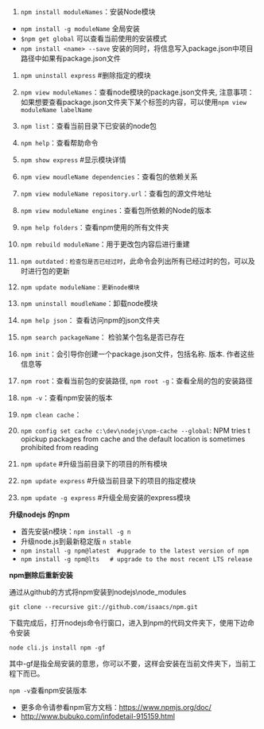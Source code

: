 1. `npm install moduleNames`：安装Node模块

- `npm install -g moduleName` 全局安装
- `$npm get global` 可以查看当前使用的安装模式
- `npm install <name> --save` 安装的同时，将信息写入package.json中项目路径中如果有package.json文件
1. `npm uninstall express`  #删除指定的模块

2. `npm view moduleNames`：查看node模块的package.json文件夹, 注意事项：如果想要查看package.json文件夹下某个标签的内容，可以使用`npm view moduleName labelName`
3. `npm list`：查看当前目录下已安装的node包
4. `npm help`：查看帮助命令
5. `npm show express`     #显示模块详情
5. `npm view moudleName dependencies`：查看包的依赖关系
6. `npm view moduleName repository.url`：查看包的源文件地址
7. `npm view moduleName engines`：查看包所依赖的Node的版本
8. `npm help folders`：查看npm使用的所有文件夹
9. `npm rebuild moduleName`：用于更改包内容后进行重建
10. `npm outdated：检查包是否已经过时`，此命令会列出所有已经过时的包，可以及时进行包的更新
11. `npm update moduleName：更新node模块`
12. `npm uninstall moudleName`：卸载node模块
13. `npm help json`： 查看访问npm的json文件夹
14. `npm search packageName`： 检验某个包名是否已存在
15. `npm init`：会引导你创建一个package.json文件，包括名称. 版本. 作者这些信息等
16. `npm root`：查看当前包的安装路径,  `npm root -g`：查看全局的包的安装路径
17. `npm -v`：查看npm安装的版本
18. `npm clean cache`：
19. `npm config set cache c:\dev\nodejs\npm-cache --global`:  NPM tries t opickup packages from cache and the default location is sometimes prohibited from reading
20. `npm update`        #升级当前目录下的项目的所有模块 
21. `npm update express`    #升级当前目录下的项目的指定模块
22. `npm update -g express`  #升级全局安装的express模块

**升级nodejs 的npm**

- 首先安装n模块：`npm install -g n`   
- 升级node.js到最新稳定版   `n stable`
- `npm install -g npm@latest  #upgrade to the latest version of npm`
- `npm install -g npm@lts   # upgrade to the most recent LTS release`

**npm删除后重新安装**

通过从github的方式将npm安装到nodejs\node_modules

`git clone --recursive git://github.com/isaacs/npm.git`

下载完成后，打开nodejs命令行窗口，进入到npm的代码文件夹下，使用下边命令安装

`node cli.js install npm -gf` 

其中-gf是指全局安装的意思，你可以不要，这样会安装在当前文件夹下，当前工程下而已。

`npm -v`查看npm安装版本

- 更多命令请参看npm官方文档：https://www.npmjs.org/doc/
- http://www.bubuko.com/infodetail-915159.html
